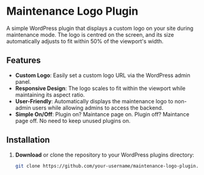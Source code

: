 # Maintenance Logo Plugin

A simple WordPress plugin that displays a custom logo on your site during maintenance mode. The logo is centred on the screen, and its size automatically adjusts to fit within 50% of the viewport's width.

## Features

- **Custom Logo**: Easily set a custom logo URL via the WordPress admin panel.
- **Responsive Design**: The logo scales to fit within the viewport while maintaining its aspect ratio.
- **User-Friendly**: Automatically displays the maintenance logo to non-admin users while allowing admins to access the backend.
- **Simple On/Off**: Plugin on? Maintance page on. Plugin off? Maintance page off. No need to keep unused plugins on.


## Installation

1. **Download** or clone the repository to your WordPress plugins directory:
   ```bash
   git clone https://github.com/your-username/maintenance-logo-plugin.git
